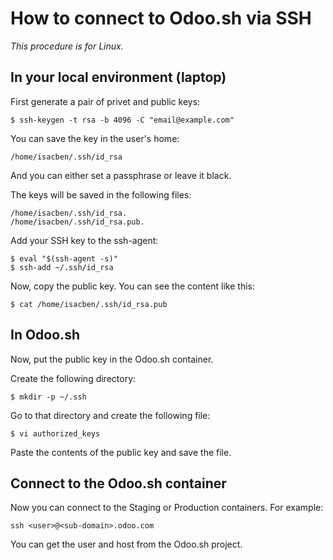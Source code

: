 # How to connect to Odoo.sh via SSH

*This procedure is for Linux.*

## In your local environment (laptop)

First generate a pair of privet and public keys:

    $ ssh-keygen -t rsa -b 4096 -C "email@example.com"

You can save the key in the user's home:

    /home/isacben/.ssh/id_rsa

And you can either set a passphrase or leave it black.

The keys will be saved in the following files:

    /home/isacben/.ssh/id_rsa.
    /home/isacben/.ssh/id_rsa.pub.

Add your SSH key to the ssh-agent:

    $ eval "$(ssh-agent -s)"
    $ ssh-add ~/.ssh/id_rsa

Now, copy the public key. You can see the content like this:

    $ cat /home/isacben/.ssh/id_rsa.pub

## In Odoo.sh

Now, put the public key in the Odoo.sh container.

Create the following directory:

    $ mkdir -p ~/.ssh

Go to that directory and create the following file:

    $ vi authorized_keys

Paste the contents of the public key and save the file.

## Connect to the Odoo.sh container

Now you can connect to the Staging or Production containers. For example:

    ssh <user>@<sub-domain>.odoo.com

You can get the user and host from the Odoo.sh project.

